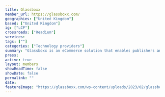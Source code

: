 ```yaml
---
title: Glassboxx
member_url: https://glassboxx.com/
geographies: ["United Kingdom"]
based: ["United Kingdom"]
ig: ["LCP"] 
crossroads: ["Readium"] 
services: 
tags: [""]
categories: ["Technology providers"]
summary: "Glassboxx is an eCommerce solution that enables publishers and retailers to sell digital and print books directly to readersthe Readium LCP DRM, which is seamless for its users. In addition to its services, Glassboxx offers publishers complete merchant services and end-user support and has been awarded a Stationers' warrant to reflect its dedication to innovation excellence."
press:
active: true
layout: members
showReadTime: false
showDate: false
permalink: ""
date: 
featureImage: "https://glassboxx.com/wp-content/uploads/2023/02/glassboxx-header-logo-dark.png"
---
```

